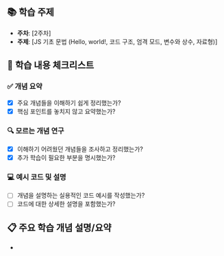 ## 📚 학습 주제
- **주차**: [2주차]
- **주제**: [JS 기초 문법 (Hello, world!, 코드 구조, 엄격 모드, 변수와 상수, 자료형)]

## 📝 학습 내용 체크리스트

### ✅ 개념 요약
- [x] 주요 개념들을 이해하기 쉽게 정리했는가?
- [x] 핵심 포인트를 놓치지 않고 요약했는가?

### 🔍 모르는 개념 연구
- [x] 이해하기 어려웠던 개념들을 조사하고 정리했는가?
- [x] 추가 학습이 필요한 부분을 명시했는가?

### 💻 예시 코드 및 설명
- [ ] 개념을 설명하는 실용적인 코드 예시를 작성했는가?
- [ ] 코드에 대한 상세한 설명을 포함했는가?

## 📋 주요 학습 개념 설명/요약
- <script> 태그를 이용해 HTML 문서에 삽입하여 사용함 <br>
- <script src=""> 를 이용해 외부의 스크립트를 사용해 HTML에 삽입가능함
- 코드의 한 문이 끝나면 ; (세미클론)으로 구분해야함 <br>
- // 를 입력하면 주석이 사용가능함 (/*~*/ 로 여러문장 주석처리 가능) <br>
- use district 라는 ES5가 등장하기 전에있던 javascript의 불완전한 문법을 사용하기 위한 엄격모드가 있다
- 사용하려면 코드의 최상단에 위치시켜야한다 (취소 불가능) <br>
- 변수는 let , var 키워드를 사용하고 상수는 const 키워드를 사용함
- var 키워드는 오래된 스크립트에서 사용하는 구식 방법이며 let을 사용해야함
- (var을 쓰면 블록 기준으로 적용이안되고 전역으로 전역되기 때문에 블록 밖에서도 접근이 가능해 오류가생김)
- 자바스크립트에는 여덟 가지의 기본 자료형이 있다 (숫자형 bigint 문자형 불린형 null undefined  객체형 심볼형)


## ❓ 질문사항 및 토론 포인트
- 토론 포인트 <br>
  let 과 var 의 차이 <br>
- 질문 <br>
  var이라는 키워드를 사용해서 변수를 선언하면 if문이나 for문 등등 함수들 안에서 선언을해도
그 함수안에서만 적용되는것이 아닌 전역변수로써 작용하여 다른함수에도 적용이되어서 오류가 생기게 되는걸까요?

## 📖 참고 자료 (선택)
- [추가 참고한 자료가 있다면]

